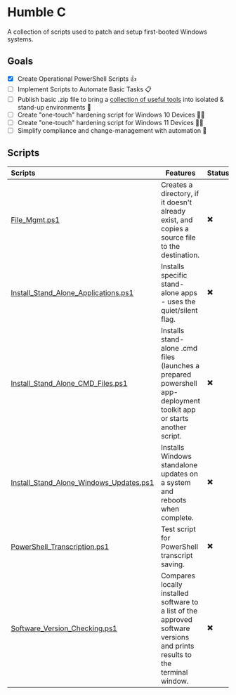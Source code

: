 # Humble C
A collection of scripts used to patch and setup first-booted Windows systems.

## Goals
- [X] Create Operational PowerShell Scripts 👍
- [ ] Implement Scripts to Automate Basic Tasks 📋
- [ ] Publish basic .zip file to bring a [collection of useful tools](https://github.com/NetworkNick-US/Humble-C/tree/main/Scripts) into isolated & stand-up environments 🛂
- [ ] Create "one-touch" hardening script for Windows 10 Devices 👨‍💻
- [ ] Create "one-touch" hardening script for Windows 11 Devices 👨‍💻
- [ ] Simplify compliance and change-management with automation 🦺

## Scripts

| Scripts                                                                                                                                         | Features                                                                                                                   | Status |
|:------------------------------------------------------------------------------------------------------------------------------------------------|----------------------------------------------------------------------------------------------------------------------------|--------|
| [File_Mgmt.ps1](https://github.com/NetworkNick-US/Humble-C/blob/main/Scripts/File_Mgmt.ps1)                                                     | Creates a directory, if it doesn't already exist, and copies a source file to the destination.                             | ✖️     |
| [Install_Stand_Alone_Applications.ps1](https://github.com/NetworkNick-US/Humble-C/blob/main/Scripts/Install_Stand_Alone_Applications.ps1)       | Installs specific stand-alone apps - uses the quiet/silent flag.                                                           | ✖️     |
| [Install_Stand_Alone_CMD_Files.ps1](https://github.com/NetworkNick-US/Humble-C/blob/main/Scripts/Install_Stand_Alone_CMD_Files.ps1)             | Installs stand-alone .cmd files (launches a prepared powershell app-deployment toolkit app or starts another script.       | ✖️     |
| [Install_Stand_Alone_Windows_Updates.ps1](https://github.com/NetworkNick-US/Humble-C/blob/main/Scripts/Install_Stand_Alone_Windows_Updates.ps1) | Installs Windows standalone updates on a system and reboots when complete.                                                 | ✖️     |
| [PowerShell_Transcription.ps1](https://github.com/NetworkNick-US/Humble-C/blob/main/Scripts/PowerShell_Transcription.ps1)                       | Test script for PowerShell transcript saving.                                                                              | ✖️     |
| [Software_Version_Checking.ps1](https://github.com/NetworkNick-US/Humble-C/blob/main/Scripts/Software_Version_Checking.ps1)                     | Compares locally installed software to a list of the approved software versions and prints results to the terminal window. | ✖️     |
